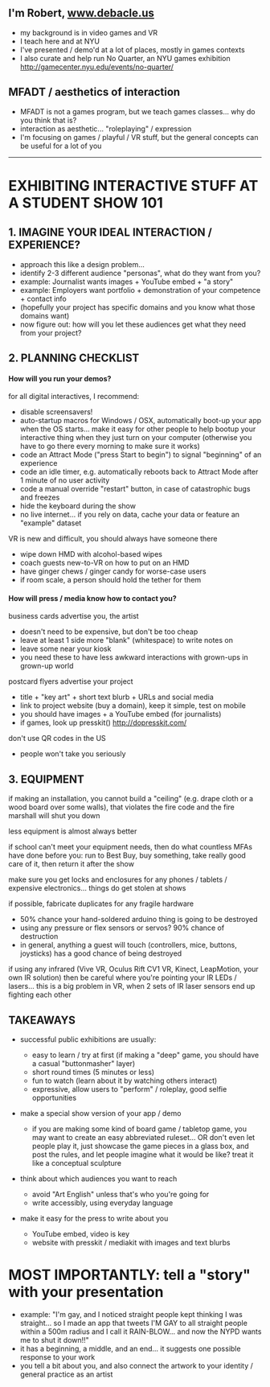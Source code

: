 ## I'm Robert, www.debacle.us
- my background is in video games and VR
- I teach here and at NYU
- I've presented / demo'd at a lot of places, mostly in games contexts
- I also curate and help run No Quarter, an NYU games exhibition http://gamecenter.nyu.edu/events/no-quarter/

## MFADT / aesthetics of interaction
- MFADT is not a games program, but we teach games classes... why do you think that is?
- interaction as aesthetic... "roleplaying" / expression
- I'm focusing on games / playful / VR stuff, but the general concepts can be useful for a lot of you

***

# EXHIBITING INTERACTIVE STUFF AT A STUDENT SHOW 101

## 1. IMAGINE YOUR IDEAL INTERACTION / EXPERIENCE?
- approach this like a design problem...
- identify 2-3 different audience "personas", what do they want from you?
- example: Journalist wants images + YouTube embed + "a story"
- example: Employers want portfolio + demonstration of your competence + contact info
- (hopefully your project has specific domains and you know what those domains want)
- now figure out: how will you let these audiences get what they need from your project?

## 2. PLANNING CHECKLIST

#### How will you run your demos?

for all digital interactives, I recommend:
- disable screensavers!
- auto-startup macros for Windows / OSX, automatically boot-up your app when the OS starts... make it easy for other people to help bootup your interactive thing when they just turn on your computer (otherwise you have to go there every morning to make sure it works)
- code an Attract Mode ("press Start to begin") to signal "beginning" of an experience
- code an idle timer, e.g. automatically reboots back to Attract Mode after 1 minute of no user activity
- code a manual override "restart" button, in case of catastrophic bugs and freezes
- hide the keyboard during the show
- no live internet... if you rely on data, cache your data or feature an "example" dataset

VR is new and difficult, you should always have someone there
- wipe down HMD with alcohol-based wipes
- coach guests new-to-VR on how to put on an HMD
- have ginger chews / ginger candy for worse-case users
- if room scale, a person should hold the tether for them

#### How will press / media know how to contact you?

business cards advertise you, the artist
- doesn't need to be expensive, but don't be too cheap
- leave at least 1 side more "blank" (whitespace) to write notes on
- leave some near your kiosk
- you need these to have less awkward interactions with grown-ups in grown-up world

postcard flyers advertise your project
- title + "key art" + short text blurb + URLs and social media
- link to project website (buy a domain), keep it simple, test on mobile
- you should have images + a YouTube embed (for journalists)
- if games, look up presskit() http://dopresskit.com/

don't use QR codes in the US
- people won't take you seriously

## 3. EQUIPMENT

if making an installation, you cannot build a "ceiling" (e.g. drape cloth or a wood board over some walls), that violates the fire code and the fire marshall will shut you down

less equipment is almost always better

if school can't meet your equipment needs, then do what countless MFAs have done before you: run to Best Buy, buy something, take really good care of it, then return it after the show

make sure you get locks and enclosures for any phones / tablets / expensive electronics... things do get stolen at shows

if possible, fabricate duplicates for any fragile hardware
- 50% chance your hand-soldered arduino thing is going to be destroyed
- using any pressure or flex sensors or servos? 90% chance of destruction
- in general, anything a guest will touch (controllers, mice, buttons, joysticks) has a good chance of being destroyed

if using any infrared (Vive VR, Oculus Rift CV1 VR, Kinect, LeapMotion, your own IR solution) then be careful where you're pointing your IR LEDs / lasers... this is a big problem in VR, when 2 sets of IR laser sensors end up fighting each other

## TAKEAWAYS

- successful public exhibitions are usually:
   - easy to learn / try at first (if making a "deep" game, you should have a casual "buttonmasher" layer)
   - short round times (5 minutes or less)
   - fun to watch (learn about it by watching others interact)
   - expressive, allow users to "perform" / roleplay, good selfie opportunities
   
- make a special show version of your app / demo
   - if you are making some kind of board game / tabletop game, you may want to create an easy abbreviated ruleset... OR don't even let people play it, just showcase the game pieces in a glass box, and post the rules, and let people imagine what it would be like? treat it like a conceptual sculpture

- think about which audiences you want to reach
   - avoid "Art English" unless that's who you're going for
   - write accessibly, using everyday language

- make it easy for the press to write about you
   - YouTube embed, video is key
   - website with presskit / mediakit with images and text blurbs

# MOST IMPORTANTLY: tell a "story" with your presentation
- example: "I'm gay, and I noticed straight people kept thinking I was straight... so I made an app that tweets I'M GAY to all straight people within a 500m radius and I call it RAIN-BLOW... and now the NYPD wants me to shut it down!!"
- it has a beginning, a middle, and an end... it suggests one possible response to your work
- you tell a bit about you, and also connect the artwork to your identity / general practice as an artist
